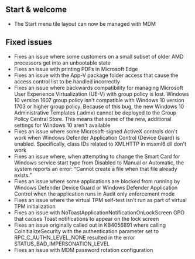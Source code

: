 ## Start & welcome
- The Start menu tile layout can now be managed with MDM

## Fixed issues
- Fixes an issue where some customers on a small subset of older AMD processors get into an unbootable state
- Fixes an issue with printing PDFs in Microsoft Edge
- Fixes an issue with the App-V package folder access that cause the access control list to be handled incorrectly
- Fixes an issue where backwards compatibility for managing Microsoft User Experience Virtualization (UE-V) with group policy is lost. Windows 10 version 1607 group policy isn't compatible with Windows 10 version 1703 or higher group policy. Because of this bug, the new Windows 10 Administrative Templates (.admx) cannot be deployed to the Group Policy Central Store. This means that some of the new, additional settings for Windows 10 aren't available
- Fixes an issue where some Microsoft-signed ActiveX controls don't work when Windows Defender Application Control (Device Guard) is enabled. Specifically, class IDs related to XMLHTTP in msxml6.dll don't work
- Fixes an issue where, when attempting to change the Smart Card for Windows service start type from Disabled to Manual or Automatic, the system reports an error: “Cannot create a file when that file already exists.”
- Fixes an issue where some applications are blocked from running by Windows Defender Device Guard or Windows Defender Application Control when the application runs in Audit only enforcement mode
- Fixes an issue where the virtual TPM self-test isn't run as part of virtual TPM initialization
- Fixes an issue with NoToastApplicationNotificationOnLockScreen GPO that causes Toast notifications to appear on the lock screen
- Fixes an issue originally called out in KB4056891 where calling CoInitializeSecurity with the authentication parameter set to RPC_C_AUTHN_LEVEL_NONE resulted in the error STATUS_BAD_IMPERSONATION_LEVEL
- Fixes an issue with MDM password rotation configuration